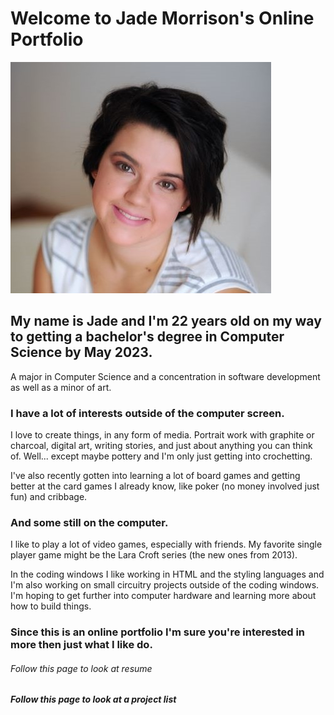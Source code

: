 # Welcome to Jade Morrison's Online Portfolio 
![](pfp.JPG)

## My name is Jade and I'm 22 years old on my way to getting a bachelor's degree in Computer Science by May 2023.
A major in Computer Science and a concentration in software development as well as a minor of art.

### I have a lot of interests outside of the computer screen.
I love to create things, in any form of media. Portrait work with graphite or charcoal, digital art, writing stories, and just about anything you can think of. Well... except maybe pottery and I'm only just getting into crochetting. 

I've also recently gotten into learning a lot of board games and getting better at the card games I already know, like poker (no money involved just fun) and cribbage. 

### And some still on the computer.
I like to play a lot of video games, especially with friends. My favorite single player game might be the Lara Croft series (the new ones from 2013). 

In the coding windows I like working in HTML and the styling languages and I'm also working on small circuitry projects outside of the coding windows. I'm hoping to get further into computer hardware and learning more about how to build things. 

### Since this is an online portfolio I'm sure you're interested in more then just what I like do.
###### Follow this page to look at resume

##### Follow this page to look at a project list
